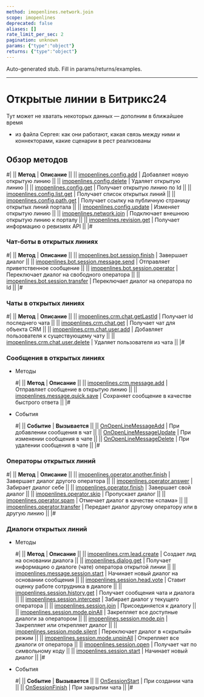 ```yaml
---
method: imopenlines.network.join
scope: imopenlines
deprecated: false
aliases: []
rate_limit_per_sec: 2
pagination: unknown
params: {"type":"object"}
returns: {"type":"object"}
---
```


Auto-generated stub. Fill in params/returns/examples.

---

# Открытые линии в Битрикс24



Тут может не хватать некоторых данных — дополним в ближайшее время







- из файла Сергея: как они работают, какая связь между ними и коннекторами, какие сценарии в рест реализованы





## Обзор методов

#|
|| **Метод** | **Описание** ||
|| [imopenlines.config.add](./imopenlines-config-add.md) | Добавляет новую открытую линию ||
|| [imopenlines.config.delete](./imopenlines-config-delete.md) | Удаляет открытую линию ||
|| [imopenlines.config.get](./imopenlines-config-get.md) | Получает открытую линию по Id ||
|| [imopenlines.config.list.get](./imopenlines-config-list-get.md) | Получает список открытых линий ||
|| [imopenlines.config.path.get](./imopenlines-config-path-get.md) | Получает ссылку на публичную страницу открытых линий портала ||
|| [imopenlines.config.update](./imopenlines-config-update.md) | Изменяет открытую линию ||
|| [imopenlines.network.join](./imopenlines-network-join.md) | Подключает внешнюю открытую линию к порталу ||
|| [imopenlines.revision.get](./imopenlines-revision-get.md) | Получает информацию о ревизиях API ||
|#

###  Чат-боты в открытых линиях

#|
|| **Метод** | **Описание** ||
|| [imopenlines.bot.session.finish](./chat-bots/imopenlines-bot-session-finish.md) | Завершает диалог ||
|| [imopenlines.bot.session.message.send](./chat-bots/imopenlines-bot-session-message-send.md) | Отправляет приветственное сообщение ||
|| [imopenlines.bot.session.operator](./chat-bots/imopenlines-bot-session-operator.md) | Переключает диалог на свободного оператора ||
|| [imopenlines.bot.session.transfer](./chat-bots/imopenlines-bot-session-transfer.md) | Переключает диалог на оператора по Id ||
|#

### Чаты в открытых линиях

#|
|| **Метод** | **Описание** ||
|| [imopenlines.crm.chat.getLastId](./chats/imopenlines-crm-chat-get-last-id.md) | Получает Id последнего чата ||
|| [imopenlines.crm.chat.get](./chats/imopenlines-crm-chat-get.md) | Получает чат для объекта CRM ||
|| [imopenlines.crm.chat.user.add](./chats/imopenlines-crm-chat-user-add.md) | Добавляет пользователя к существующему чату ||
|| [imopenlines.crm.chat.user.delete](./chats/imopenlines-crm-chat-user-delete.md) | Удаляет пользователя из чата ||
|#

### Сообщения в открытых линиях



- Методы

    #|
    || **Метод** | **Описание** ||
    || [imopenlines.crm.message.add](./messages/imopenlines-crm-message-add.md) | Отправляет сообщение в открытую линию ||
    || [imopenlines.message.quick.save](./messages/imopenlines-message-quick-save.md) | Сохраняет сообщение в качестве быстрого ответа ||
    |#

- События

    #|
    || **Событие** | **Вызывается** ||
    || [OnOpenLineMessageAdd](./events/on-open-line-message-add.md) | При добавлении сообщения в чат ||
    || [OnOpenLineMessageUpdate](./events/on-open-line-message-update.md) | При изменении сообщения в чате ||
    || [OnOpenLineMessageDelete](./events/on-open-line-message-delete.md) | При удалении сообщения в чате ||
    |#



### Операторы открытых линий

#|
|| **Метод** | **Описание** ||
|| [imopenlines.operator.another.finish](./operators/imopenlines-operator-another-finish.md) | Завершает диалог другого оператора ||
|| [imopenlines.operator.answer](./operators/imopenlines-operator-answer.md) | Забирает диалог себе ||
|| [imopenlines.operator.finish](./operators/imopenlines-operator-finish.md) | Завершает свой диалог ||
|| [imopenlines.operator.skip](./operators/imopenlines-operator-skip.md) | Пропускает диалог ||
|| [imopenlines.operator.spam](./operators/imopenlines-operator-spam.md) | Отмечает диалог в качестве «спама» ||
|| [imopenlines.operator.transfer](./operators/imopenlines-operator-transfer.md) | Передает диалог другому оператору или в другую линию ||
|#

### Диалоги открытых линий



- Методы

    #|
    || **Метод** | **Описание** ||
    || [imopenlines.crm.lead.create](./sessions/imopenlines-crm-lead-create.md) | Создает лид на основании диалога ||
    || [imopenlines.dialog.get](./sessions/imopenlines-dialog-get.md) | Получает информацию о диалоге (чате) оператора открытой линии ||
    || [imopenlines.message.session.start](./sessions/imopenlines-message-session-start.md) | Начинает новый диалог на основании сообщения ||
    || [imopenlines.session.head.vote](./sessions/imopenlines-session-head-vote.md) | Ставит оценку работе сотрудника в диалоге ||
    || [imopenlines.session.history.get](./sessions/imopenlines-session-history-get.md) | Получает сообщения чата и диалога ||
    || [imopenlines.session.intercept](./sessions/imopenlines-session-intercept.md) | Забирает диалог у текущего оператора ||
    || [imopenlines.session.join](./sessions/imopenlines-session-join.md) | Присоединяется к диалогу ||
    || [imopenlines.session.mode.pinAll](./sessions/imopenlines-session-mode-pin-all.md) | Закрепляет все доступные диалоги за оператором ||
    || [imopenlines.session.mode.pin](./sessions/imopenlines-session-mode-pin.md) | Закрепляет или открепляет диалог ||
    || [imopenlines.session.mode.silent](./sessions/imopenlines-session-mode-silent.md) | Переключает диалог в «скрытый» режим ||
    || [imopenlines.session.mode.unpinAll](./sessions/imopenlines-session-mode-unpin-all.md) | Открепляет все диалоги от оператора ||
    || [imopenlines.session.open](./sessions/imopenlines-session-open.md) | Получает чат по символьному коду ||
    || [imopenlines.session.start](./sessions/imopenlines-session-start.md) | Начинает новый диалог ||
    |#

- События

    #|
    || **Событие** | **Вызывается** ||
    || [OnSessionStart](./events/on-session-start.md) | При создании чата ||
    || [OnSessionFinish](./events/on-session-finish.md) | При закрытии чата ||
    |#





